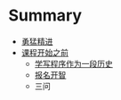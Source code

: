 # Summary

* [勇猛精进](README.md)
* [课程开始之前](chapter1.md)
   * [学写程序作为一段历史](history.md)
   * [报名开智](bao_ming.md)
   * 三问

